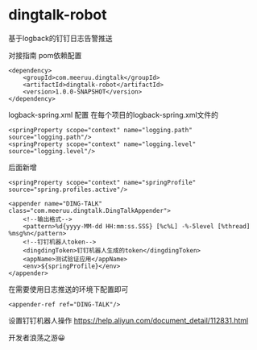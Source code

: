 # dingtalk-robot
基于logback的钉钉日志告警推送

对接指南
pom依赖配置

	<dependency>
	    <groupId>com.meeruu.dingtalk</groupId>
	    <artifactId>dingtalk-robot</artifactId>
	    <version>1.0.0-SNAPSHOT</version>
	</dependency>
logback-spring.xml 配置 在每个项目的logback-spring.xml文件的

	<springProperty scope="context" name="logging.path" source="logging.path"/>
	<springProperty scope="context" name="logging.level" source="logging.level"/> 
后面新增

	<springProperty scope="context" name="springProfile" source="spring.profiles.active"/>
	
	<appender name="DING-TALK" class="com.meeruu.dingtalk.DingTalkAppender">
	    <!--输出格式-->
	    <pattern>%d{yyyy-MM-dd HH:mm:ss.SSS} [%c%L] -%-5level [%thread] %msg%n</pattern>
	    <!--钉钉机器人token-->
	    <dingdingToken>钉钉机器人生成的token</dingdingToken>
	    <appName>测试验证应用</appName>
	    <env>${springProfile}</env>
	</appender>
在需要使用日志推送的环境下配置即可

	<appender-ref ref="DING-TALK"/>

设置钉钉机器人操作
https://help.aliyun.com/document_detail/112831.html

开发者浪荡之游😀
